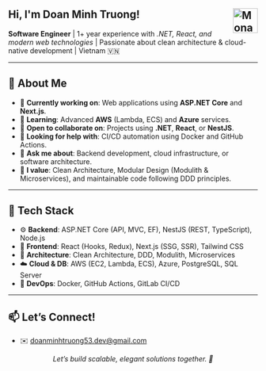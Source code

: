   <h2>Hi, I'm Doan Minh Truong! <img src="https://github.com/images/mona-whisper.gif" alt="Mona Whisper" width="50" style="vertical-align:middle; float:right; margin-left:10px;" /></h1>
  <p><strong>Software Engineer</strong> | 1+ year experience with <em>.NET, React, and modern web technologies</em> | Passionate about clean architecture & cloud-native development | Vietnam 🇻🇳</p>

---

## 🌟 About Me
- 🔭 **Currently working on**: Web applications using **ASP.NET Core** and **Next.js**.
- 🌱 **Learning**: Advanced **AWS** (Lambda, ECS) and **Azure** services.
- 👯 **Open to collaborate on**: Projects using **.NET**, **React**, or **NestJS**.
- 🤔 **Looking for help with**: CI/CD automation using Docker and GitHub Actions.
- 💬 **Ask me about**: Backend development, cloud infrastructure, or software architecture.
- 🧱 **I value**: Clean Architecture, Modular Design (Modulith & Microservices), and maintainable code following DDD principles.

---

## 🧰 Tech Stack

- ⚙️ **Backend**: ASP.NET Core (API, MVC, EF), NestJS (REST, TypeScript), Node.js  
- 🎨 **Frontend**: React (Hooks, Redux), Next.js (SSG, SSR), Tailwind CSS  
- 🧠 **Architecture**: Clean Architecture, DDD, Modulith, Microservices  
- ☁️ **Cloud & DB**: AWS (EC2, Lambda, ECS), Azure, PostgreSQL, SQL Server  
- 🔧 **DevOps**: Docker, GitHub Actions, GitLab CI/CD  

---

## 📫 Let’s Connect!
- ✉️ [doanminhtruong53.dev@gmail.com](mailto:doanminhtruong53.dev@gmail.com)

<div align="center">
  <em>Let’s build scalable, elegant solutions together. 🚀</em>
</div>
